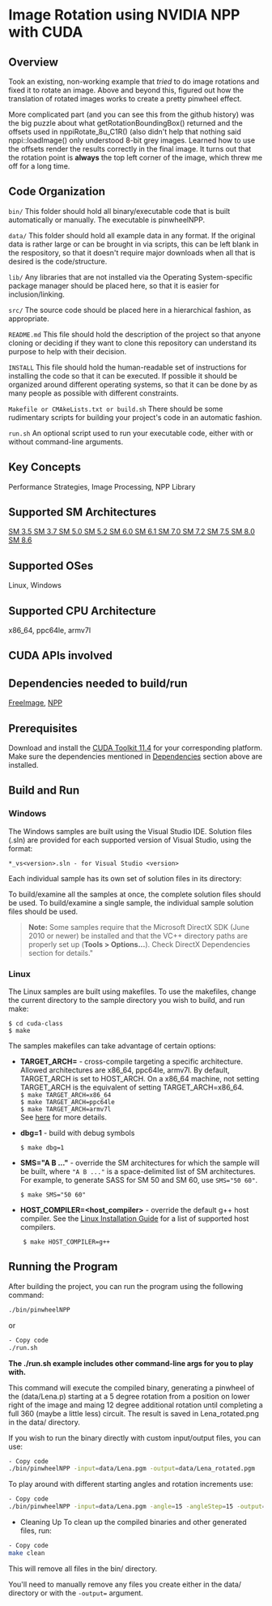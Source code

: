 # Image Rotation using NVIDIA NPP with CUDA

## Overview

Took an existing, non-working example that *tried* to do image rotations and fixed it to rotate an image.  Above and beyond this, figured
out how the translation of rotated images works to create a pretty pinwheel effect.

More complicated part (and you can see this from the github history) was the big puzzle about what getRotationBoundingBox() returned and the offsets used in nppiRotate_8u_C1R() (also didn't help that nothing said nppi::loadImage() only understood 8-bit grey images.  Learned how to use the offsets render the results correctly in the final image.  It turns out that the rotation point is **always** the top left corner of the image, which threw me off for a long time.

## Code Organization

```bin/```
This folder should hold all binary/executable code that is built automatically or manually. The executable is pinwheelNPP.

```data/```
This folder should hold all example data in any format. If the original data is rather large or can be brought in via scripts, this can be left blank in the respository, so that it doesn't require major downloads when all that is desired is the code/structure.

```lib/```
Any libraries that are not installed via the Operating System-specific package manager should be placed here, so that it is easier for inclusion/linking.

```src/```
The source code should be placed here in a hierarchical fashion, as appropriate.

```README.md```
This file should hold the description of the project so that anyone cloning or deciding if they want to clone this repository can understand its purpose to help with their decision.

```INSTALL```
This file should hold the human-readable set of instructions for installing the code so that it can be executed. If possible it should be organized around different operating systems, so that it can be done by as many people as possible with different constraints.

```Makefile or CMAkeLists.txt or build.sh```
There should be some rudimentary scripts for building your project's code in an automatic fashion.

```run.sh```
An optional script used to run your executable code, either with or without command-line arguments.

## Key Concepts

Performance Strategies, Image Processing, NPP Library

## Supported SM Architectures

[SM 3.5 ](https://developer.nvidia.com/cuda-gpus)  [SM 3.7 ](https://developer.nvidia.com/cuda-gpus)  [SM 5.0 ](https://developer.nvidia.com/cuda-gpus)  [SM 5.2 ](https://developer.nvidia.com/cuda-gpus)  [SM 6.0 ](https://developer.nvidia.com/cuda-gpus)  [SM 6.1 ](https://developer.nvidia.com/cuda-gpus)  [SM 7.0 ](https://developer.nvidia.com/cuda-gpus)  [SM 7.2 ](https://developer.nvidia.com/cuda-gpus)  [SM 7.5 ](https://developer.nvidia.com/cuda-gpus)  [SM 8.0 ](https://developer.nvidia.com/cuda-gpus)  [SM 8.6 ](https://developer.nvidia.com/cuda-gpus)

## Supported OSes

Linux, Windows

## Supported CPU Architecture

x86_64, ppc64le, armv7l

## CUDA APIs involved

## Dependencies needed to build/run
[FreeImage](../../README.md#freeimage), [NPP](../../README.md#npp)

## Prerequisites

Download and install the [CUDA Toolkit 11.4](https://developer.nvidia.com/cuda-downloads) for your corresponding platform.
Make sure the dependencies mentioned in [Dependencies]() section above are installed.

## Build and Run

### Windows
The Windows samples are built using the Visual Studio IDE. Solution files (.sln) are provided for each supported version of Visual Studio, using the format:
```
*_vs<version>.sln - for Visual Studio <version>
```
Each individual sample has its own set of solution files in its directory:

To build/examine all the samples at once, the complete solution files should be used. To build/examine a single sample, the individual sample solution files should be used.
> **Note:** Some samples require that the Microsoft DirectX SDK (June 2010 or newer) be installed and that the VC++ directory paths are properly set up (**Tools > Options...**). Check DirectX Dependencies section for details."

### Linux
The Linux samples are built using makefiles. To use the makefiles, change the current directory to the sample directory you wish to build, and run make:
```
$ cd cuda-class
$ make
```
The samples makefiles can take advantage of certain options:
*  **TARGET_ARCH=<arch>** - cross-compile targeting a specific architecture. Allowed architectures are x86_64, ppc64le, armv7l.
    By default, TARGET_ARCH is set to HOST_ARCH. On a x86_64 machine, not setting TARGET_ARCH is the equivalent of setting TARGET_ARCH=x86_64.<br/>
`$ make TARGET_ARCH=x86_64` <br/> `$ make TARGET_ARCH=ppc64le` <br/> `$ make TARGET_ARCH=armv7l` <br/>
    See [here](http://docs.nvidia.com/cuda/cuda-samples/index.html#cross-samples) for more details.
*   **dbg=1** - build with debug symbols
    ```
    $ make dbg=1
    ```
*   **SMS="A B ..."** - override the SM architectures for which the sample will be built, where `"A B ..."` is a space-delimited list of SM architectures. For example, to generate SASS for SM 50 and SM 60, use `SMS="50 60"`.
    ```
    $ make SMS="50 60"
    ```

*  **HOST_COMPILER=<host_compiler>** - override the default g++ host compiler. See the [Linux Installation Guide](http://docs.nvidia.com/cuda/cuda-installation-guide-linux/index.html#system-requirements) for a list of supported host compilers.
```
    $ make HOST_COMPILER=g++
```


## Running the Program
After building the project, you can run the program using the following command:

```bash
./bin/pinwheelNPP
```
or
```bash
- Copy code
./run.sh 
```
**The ./run.sh example includes other command-line args for you to play with.**

This command will execute the compiled binary, generating a pinwheel of the (data/Lena.p) starting at a 5 degree rotation from a position on lower right of the image
and maing 12 degree additional rotation until completing a full 360 (maybe a little less) circuit. The result is saved in Lena_rotated.png in the data/ directory.

If you wish to run the binary directly with custom input/output files, you can use:

```bash
- Copy code
./bin/pinwheelNPP -input=data/Lena.pgm -output=data/Lena_rotated.pgm
```

To play around with different starting angles and rotation increments use:
```bash
- Copy code
./bin/pinwheelNPP -input=data/Lena.pgm -angle=15 -angleStep=15 -output=data/Lena_rotated.pgm
```
- Cleaning Up
To clean up the compiled binaries and other generated files, run:


```bash
- Copy code
make clean
```

This will remove all files in the bin/ directory.

You'll need to manually remove any files you create either in the data/ directory or with the `-output=` argument.
